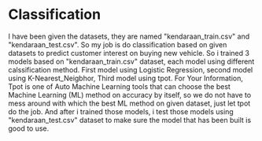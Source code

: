 # Classification

  I have been given the datasets, they are named "kendaraan_train.csv" and "kendaraan_test.csv". So my job is do classification based on given datasets to predict customer interest on buying new vehicle. So i trained 3 models based on "kendaraan_train.csv" dataset, each model using different calssification method. First model using Logistic Regression, second model using K-Nearest_Neigbhor, Third model using tpot. For Your Information, Tpot is one of Auto Machine Learning tools that can choose the best Machine Learning (ML) method on accuracy by itself, so we do not have to mess around with which the best ML method on given dataset, just let tpot do the job. And after i trained those models, i test those models using "kendaraan_test.csv" dataset to make sure the model that has been built is good to use.
